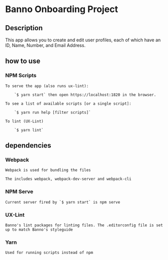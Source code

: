 # Banno Onboarding Project

## Description
This app allows you to create and edit user profiles, each of which have an ID, Name, Number, and Email Address.

## how to use

### NPM Scripts
    To serve the app (also runs ux-lint):

        `$ yarn start` then open https://localhost:1820 in the browser.

    To see a list of available scripts [or a single script]: 
    
        `$ yarn run help [filter scripts]`

    To lint (UX-Lint)

        `$ yarn lint`


## dependencies

  ### Webpack

    Webpack is used for bundling the files

    The includes webpack, webpack-dev-server and webpack-cli

  ### NPM Serve

    Current server fired by `$ yarn start` is npm serve

  ### UX-Lint

    Banno's lint packages for linting files. The .editorconfig file is set up to match Banno's styleguide

  ### Yarn 
   
    Used for running scripts instead of npm
